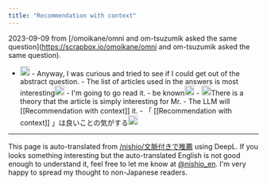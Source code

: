 ```yaml
---
title: "Recommendation with context"
---
```


2023-09-09
from [/omoikane/omni and om-tsuzumik asked the same question](https://scrapbox.io/omoikane/omni and om-tsuzumik asked the same question).
- <img src='https://scrapbox.io/api/pages/omoikane/tsuzumik/icon' alt='/omoikane/tsuzumik.icon' height="19.5"/>
    - Anyway, I was curious and tried to see if I could get out of the abstract question.
        - The list of articles used in the answers is most interesting<img src='https://scrapbox.io/api/pages/omoikane/tsuzumik/icon' alt='/omoikane/tsuzumik.icon' height="19.5"/>
            - I'm going to go read it.
                - be known<img src='https://scrapbox.io/api/pages/omoikane/inajob/icon' alt='/omoikane/inajob.icon' height="19.5"/>
                    - <img src='https://scrapbox.io/api/pages/omoikane/nishio/icon' alt='/omoikane/nishio.icon' height="19.5"/>There is a theory that the article is simply interesting for Mr.
                    - The LLM will [[Recommendation with context]] it.
                        - 「 [[Recommendation with context]] 」は良いことの気がする<img src='https://scrapbox.io/api/pages/omoikane/nishio/icon' alt='/omoikane/nishio.icon' height="19.5"/>

---
This page is auto-translated from [/nishio/文脈付きで推薦](https://scrapbox.io/nishio/文脈付きで推薦) using DeepL. If you looks something interesting but the auto-translated English is not good enough to understand it, feel free to let me know at [@nishio_en](https://twitter.com/nishio_en). I'm very happy to spread my thought to non-Japanese readers.